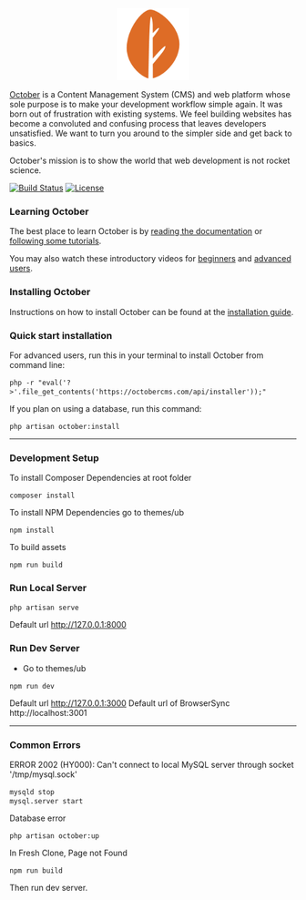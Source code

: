 <p align="center">
    <img src="https://github.com/octobercms/october/blob/master/themes/demo/assets/images/october.png?raw=true" alt="October" width="25%" height="25%" />
</p>

[October](http://octobercms.com) is a Content Management System (CMS) and web platform whose sole purpose is to make your development workflow simple again. It was born out of frustration with existing systems. We feel building websites has become a convoluted and confusing process that leaves developers unsatisfied. We want to turn you around to the simpler side and get back to basics.

October's mission is to show the world that web development is not rocket science.

[![Build Status](https://travis-ci.org/octobercms/october.svg?branch=develop)](https://travis-ci.org/octobercms/october)
[![License](https://poser.pugx.org/october/october/license.svg)](https://packagist.org/packages/october/october)

### Learning October

The best place to learn October is by [reading the documentation](http://octobercms.com/docs) or [following some tutorials](http://octobercms.com/support/articles/tutorials).

You may also watch these introductory videos for [beginners](https://vimeo.com/79963873) and [advanced users](https://vimeo.com/172202661).

### Installing October

Instructions on how to install October can be found at the [installation guide](http://octobercms.com/docs/setup/installation).

### Quick start installation

For advanced users, run this in your terminal to install October from command line:

```shell
php -r "eval('?>'.file_get_contents('https://octobercms.com/api/installer'));"
```

If you plan on using a database, run this command:

```shell
php artisan october:install
```
---

### Development Setup

To install Composer Dependencies at root folder

``` shell
composer install
```

To install NPM Dependencies go to themes/ub

``` shell
npm install
```

To build assets

``` shell
npm run build
```

### Run Local Server

``` shell
php artisan serve
```
Default url http://127.0.0.1:8000

### Run Dev Server

- Go to themes/ub

``` shell
npm run dev
```

Default url http://127.0.0.1:3000
Default url of BrowserSync http://localhost:3001


---

### Common Errors

ERROR 2002 (HY000): Can't connect to local MySQL server through socket '/tmp/mysql.sock'
``` shell
mysqld stop
mysql.server start
```

Database error

```shell
php artisan october:up
```

In Fresh Clone, Page not Found
``` shell
npm run build
```
Then run dev server.
